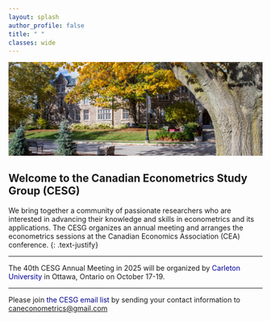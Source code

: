 ```yaml
---
layout: splash
author_profile: false
title: " "
classes: wide
---
```


![](assets/images/landing.jpg)

## Welcome to the Canadian Econometrics Study Group (CESG)

We bring together a community of passionate researchers who are interested in advancing their knowledge and skills in econometrics and its applications. The CESG organizes an annual meeting and arranges the econometrics sessions at the Canadian Economics Association (CEA) conference.
{: .text-justify}

----
<!--
The 39th CESG Annual Meeting will be held in Toronto, Ontario on **October 25-27, 2024**. The conference will be organized by  <span style="color:#000099">York University</span>. See the [details](/annualMeeting/current/details/).	

----
-->
The 40th CESG Annual Meeting in 2025 will be organized by <span style="color:#000099">Carleton University</span> in Ottawa, Ontario on October 17-19.

----

Please join <span style="color: darkblue;">the CESG email list</span> by sending your contact information to <a href="mailto:caneconometrics@gmail.com">caneconometrics@gmail.com</a>

